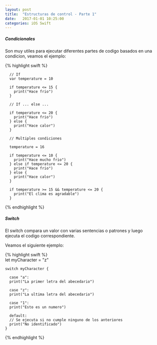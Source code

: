 ```yaml
---
layout: post
title:  "Estructuras de control - Parte 1"
date:   2017-01-01 10:25:00
categories: iOS Swift
---
```


##### Condicionales

Son muy utiles para ejecutar diferentes partes de codigo basados en una condicion, veamos el ejemplo:

{% highlight swift %}

      // If
      var temperature = 10

      if temperature <= 15 {
        print("Hace frio")
      }

      // If ... else ...

      if temperature <= 20 {
        print("Hace frio")
      } else {
        print("Hace calor")
      }

      // Multiples condiciones

      temperature = 16

      if temperature <= 10 {
        print("Hace mucho frio")
      } else if temperature <= 20 {
        print("Hace frio")
      } else {
        print("Hace calor")
      }

      if temperature >= 15 && temperature <= 20 {
        print("El clima es agradable")
      }

{% endhighlight %}


##### Switch

El switch compara un valor con varias sentencias o patrones y luego ejecuta el codigo correspondiente.

Veamos el siguiente ejemplo:

{% highlight swift %}    
    let myCharacter = "z"

    switch myCharacter {

      case "a":
      print("La primer letra del abecedario")

      case "z":
      print("La ultima letra del abecedario")

      case "1":
      print("Esto es un numero")

      default:
      // Se ejecuta si no cumple ninguno de los anteriores
      print("No identificado")
    }
{% endhighlight %}
